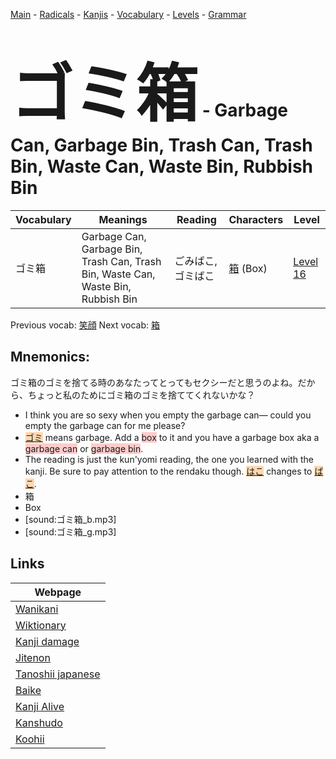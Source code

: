 <style> bigfont {font-size: 100px}</style>
[Main](../README.md) -
[Radicals](../radicals.md) -
[Kanjis](../kanjis.md) -
[Vocabulary](../vocabulary.md) -
[Levels](../levels.md) -
[Grammar](../grammar.md)
# <bigfont> ゴミ箱</bigfont> - Garbage Can, Garbage Bin, Trash Can, Trash Bin, Waste Can, Waste Bin, Rubbish Bin 

| Vocabulary | Meanings | Reading | Characters | Level |
| --- | --- | --- | --- | --- |
| ゴミ箱 | Garbage Can, Garbage Bin, Trash Can, Trash Bin, Waste Can, Waste Bin, Rubbish Bin | ごみばこ, ゴミばこ |  [箱](../kanjis/箱.md) (Box) | [Level 16](../levels/wk_level16.md) |

Previous vocab: [笑顔](笑顔.md) Next vocab: [箱](箱.md) 

## Mnemonics:
ゴミ箱のゴミを捨てる時のあなたってとってもセクシーだと思うのよね。だから、ちょっと私のためにゴミ箱のゴミを捨ててくれないかな？
* I think you are so sexy when you empty the garbage can— could you empty the garbage can for me please?
* <span style="background-color:#fed8b1"> [ゴミ](https://jisho.org/search/ゴミ)</span> means garbage. Add a <span style="background-color:#ffcccb"> box</span> to it and you have a garbage box aka a <span style="background-color:#ffcccb"> garbage can</span> or <span style="background-color:#ffcccb"> garbage bin</span>.
* The reading is just the kun'yomi reading, the one you learned with the kanji. Be sure to pay attention to the rendaku though. <span style="background-color:#fed8b1"> [はこ](https://jisho.org/search/はこ)</span> changes to <span style="background-color:#fed8b1"> [ばこ](https://jisho.org/search/ばこ)</span>.
* 箱
* Box
* [sound:ゴミ箱_b.mp3]
* [sound:ゴミ箱_g.mp3]


## Links 

| Webpage |
| --- |
| [Wanikani          ](https://www.wanikani.com/kanji/ゴミ箱) |
| [Wiktionary        ](https://en.wiktionary.org/wiki/ゴミ箱) |
| [Kanji damage      ](http://www.kanjidamage.com/kanji/search?utf8=✓&q=ゴミ箱) |
| [Jitenon           ](https://jitenon.com/kanji/ゴミ箱) |
| [Tanoshii japanese ](https://www.tanoshiijapanese.com/dictionary/kanji.cfm?k=ゴミ箱) |
| [Baike             ](https://baike.baidu.com/item/ゴミ箱) |
| [Kanji Alive       ](https://app.kanjialive.com/ゴミ箱) |
| [Kanshudo          ](https://www.kanshudo.com/searchmn?q=ゴミ箱) |
| [Koohii            ](https://kanji.koohii.com/study/kanji/ゴミ箱) |
